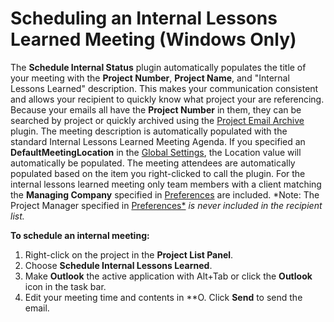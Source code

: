# Scheduling an Internal Lessons Learned Meeting (Windows Only)

The **Schedule Internal Status** plugin automatically populates the title of your meeting with the **Project Number**, **Project Name**, and "Internal Lessons Learned" description. This makes your communication consistent and allows your recipient to quickly know what project your are referencing. Because your emails all have the **Project Number** in them, they can be searched by project or quickly archived using the [Project Email Archive](<Project Email Archive Plugin>) plugin. The meeting description is automatically populated with the standard Internal Lessons Learned Meeting Agenda. If you specified an **DefaultMeetingLocation** in the [Global Settings](<Global Settings>), the Location value will automatically be populated. The meeting attendees are automatically populated based on the item you right-clicked to call the plugin. For the internal lessons learned meeting only team members with a client matching the **Managing Company** specified in [Preferences](<Preferences>) are included.  *Note: The Project Manager specified in [Preferences*](<Preferences>) *is never included in the recipient list.*

**To schedule an internal meeting:**
1. Right-click on the project in the **Project List Panel**.
2. Choose **Schedule Internal Lessons Learned**.
3. Make **Outlook** the active application with Alt+Tab or click the **Outlook** icon in the task bar.
4. Edit your meeting time and contents in **O. Click **Send** to send the email.